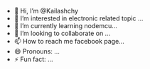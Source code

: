 - 👋 Hi, I’m @Kailashchy
- 👀 I’m interested in electronic related topic ...
- 🌱 I’m currently learning nodemcu...
- 💞️ I’m looking to collaborate on ...
- 📫 How to reach me facebook page...
- 😄 Pronouns: ...
- ⚡ Fun fact: ...

<!---
Kailashchy/Kailashchy is a ✨ special ✨ repository because its `README.md` (this file) appears on your GitHub profile.
You can click the Preview link to take a look at your changes.
--->
